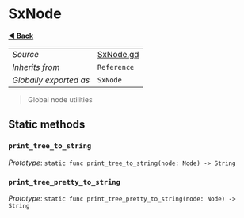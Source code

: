 # SxNode

**[◀️ Back](../readme.md)**

|    |     |
|----|-----|
|*Source*|[SxNode.gd](../../extensions/SxNode.gd)|
|*Inherits from*|`Reference`|
|*Globally exported as*|`SxNode`|

> Global node utilities  
## Static methods

### `print_tree_to_string`

*Prototype*: `static func print_tree_to_string(node: Node) -> String`

### `print_tree_pretty_to_string`

*Prototype*: `static func print_tree_pretty_to_string(node: Node) -> String`

